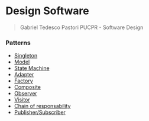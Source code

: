 # Design Software

>Gabriel Tedesco Pastori
>PUCPR - Software Design

### Patterns
- [Singleton](https://github.com/gabrielpastori1/software-design/tree/main/src/singleton)
- [Model](https://github.com/gabrielpastori1/software-design/tree/main/src/model)
- [State Machine](https://github.com/gabrielpastori1/software-design/tree/main/src/state-machine)
- [Adapter](https://github.com/gabrielpastori1/software-design/tree/main/src/adapter)
- [Factory](https://github.com/gabrielpastori1/software-design/tree/main/src/factory)
- [Composite](https://github.com/gabrielpastori1/software-design/tree/main/src/composite)
- [Observer](https://github.com/gabrielpastori1/software-design/tree/main/src/observer)
- [Visitor](https://github.com/gabrielpastori1/software-design/tree/main/src/visitor)
- [Chain of responsability](https://github.com/gabrielpastori1/software-design/tree/main/src/chain-of-responsability)
- [Publisher/Subscriber](https://github.com/gabrielpastori1/software-design/tree/main/src/publisher-subscriber)